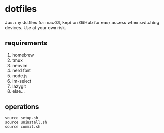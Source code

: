 # dotfiles

Just my dotfiles for macOS, kept on GitHub for easy access when switching devices. Use at your own risk.

## requirements

1. homebrew
2. tmux
3. neovim
4. nerd font
5. node.js
6. im-select
7. lazygit
8. else...

## operations

```shell
source setup.sh
source uninstall.sh
source commit.sh
```
